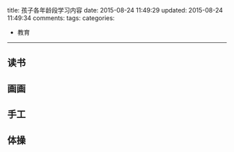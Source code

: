 title: 孩子各年龄段学习内容
date: 2015-08-24 11:49:29
updated: 2015-08-24 11:49:34
comments: 
tags:
categories:
- 教育
---
## 读书

## 画画

## 手工

## 体操
